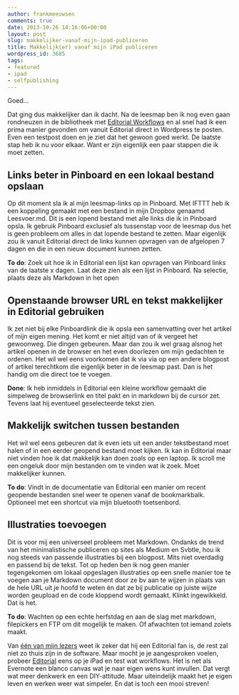 ```yaml
---
author: frankmeeuwsen
comments: true
date: 2013-10-26 14:16:06+00:00
layout: post
slug: makkelijker-vanaf-mijn-ipad-publiceren
title: Makkelijk(er) vanaf mijn iPad publiceren
wordpress_id: 3685
tags:
- featured
- ipad
- selfpublishing
---
```


Goed…





Dat ging dus makkelijker dan ik dacht. Na de leesmap ben ik nog even gaan rondneuzen in de bibliotheek met [Editorial Workflows](http://www.editorial-workflows.com/) en al snel had ik een prima manier gevonden om vanuit Editorial direct in Wordpress te posten. Even een testpost doen en je ziet dat het gewoon goed werkt. De laatste stap heb ik nu voor elkaar. Want er zijn eigenlijk een paar stappen die ik moet zetten. 





## Links beter in Pinboard en een lokaal bestand opslaan





Op dit moment sla ik al mijn leesmap-links op in Pinboard. Met IFTTT heb ik een koppeling gemaakt met een bestand in mijn Dropbox genaamd Leesvoer.md. Dit is een lopend bestand met alle links die ik in Pinboard opsla. Ik gebruik Pinboard exclusief als tussenstap voor de leesmap dus het is geen probleem om alles in dat lopende bestand te zetten. Maar eigenlijk zou ik vanuit Editorial direct de links kunnen opvragen van de afgelopen 7 dagen en die in een nieuw document kunnen zetten.  

**To do**: Zoek uit hoe ik in Editorial een lijst kan opvragen van Pinboard links van de laatste x dagen. Laat deze zien als een lijst in Pinboard. Na selectie, plaats deze als Markdown in het open 





## Openstaande browser URL en tekst makkelijker in Editorial gebruiken





Ik zet niet bij elke Pinboardlink die ik opsla een samenvatting over het artikel of mijn eigen mening. Het komt er niet altijd van of ik vergeet het gewoonweg. Die dingen gebeuren. Maar dan zou ik wel graag alsnog het artikel openen in de browser en het even doorlezen om mijn gedachten te ordenen. Het wil wel eens voorkomen dat ik via via op een andere blogpost of artikel terechtkom die eigenlijk beter in de leesmap past. Dan is het handig om die direct toe te voegen.  

**Done**: Ik heb inmiddels in Editorial een kleine workflow gemaakt die simpelweg de browserlink en titel pakt en in markdown bij de cursor zet. Tevens laat hij eventueel geselecteerde tekst zien.





## Makkelijk switchen tussen bestanden





Het wil wel eens gebeuren dat ik even iets uit een ander tekstbestand moet halen of in een eerder geopend bestand moet kijken. Ik kan in Editorial maar niet vinden hoe ik dat makkelijk kan doen zoals op een laptop. Ik scroll me een ongeluk door mijn bestanden om te vinden wat ik zoek. Moet makkelijker kunnen.  

**To do**: Vindt in de documentatie van Editorial een manier om recent geopende bestanden snel weer te openen vanaf de bookmarkbalk. Optioneel met een shortcut via mijn bluetooth toetsenbord.





## Illustraties toevoegen





Dit is voor mij een universeel probleem met Markdown. Ondanks de trend van het minimalistische publiceren op sites als Medium en Svbtle, hou ik nog steeds van passende illustraties bij een blogpost. Mits niet overdadig en passend bij de tekst. Tot op heden ben ik nog geen manier tegengekomen om lokaal opgeslagen illustraties op een snelle manier toe te voegen aan je Markdown document door ze bv aan te wijzen in plaats van de hele URL uit je hoofd te weten én dat ze bij publicatie op juiste wijze worden geupload en de code kloppend wordt gemaakt. Klinkt ingewikkeld. Dat is het.  

**To do**: Wachten op een echte herfstdag en aan de slag met markdown, filepickers en FTP om dit mogelijk te maken. Of afwachten tot iemand zoiets maakt. 





Van [één van mijn lezers](http://oskvr.com/) weet ik zeker dat hij een Editorial fan is, de rest zal niet zo thuis zijn in de software. Maar mocht je je aangesproken voelen, probeer [Editorial](http://omz-software.com/editorial/) eens op je iPad en test wat workflows. Het is net als Evernote een blanco canvas wat je naar eigen wens kunt invullen. Dat vergt wat meer denkwerk en een DIY-attitude. Maar uiteindelijk maakt het je eigen leven en werken weer wat simpeler. En dat is toch een mooi streven!
